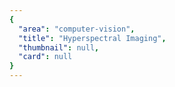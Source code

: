 ```yaml
---
{
  "area": "computer-vision",
  "title": "Hyperspectral Imaging",
  "thumbnail": null,
  "card": null
}
---
```


